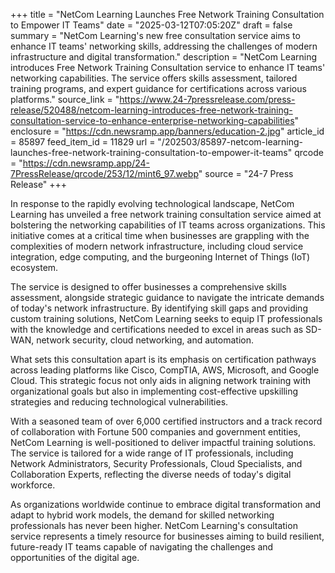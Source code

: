 +++
title = "NetCom Learning Launches Free Network Training Consultation to Empower IT Teams"
date = "2025-03-12T07:05:20Z"
draft = false
summary = "NetCom Learning's new free consultation service aims to enhance IT teams' networking skills, addressing the challenges of modern infrastructure and digital transformation."
description = "NetCom Learning introduces Free Network Training Consultation service to enhance IT teams' networking capabilities. The service offers skills assessment, tailored training programs, and expert guidance for certifications across various platforms."
source_link = "https://www.24-7pressrelease.com/press-release/520488/netcom-learning-introduces-free-network-training-consultation-service-to-enhance-enterprise-networking-capabilities"
enclosure = "https://cdn.newsramp.app/banners/education-2.jpg"
article_id = 85897
feed_item_id = 11829
url = "/202503/85897-netcom-learning-launches-free-network-training-consultation-to-empower-it-teams"
qrcode = "https://cdn.newsramp.app/24-7PressRelease/qrcode/253/12/mint6_97.webp"
source = "24-7 Press Release"
+++

<p>In response to the rapidly evolving technological landscape, NetCom Learning has unveiled a free network training consultation service aimed at bolstering the networking capabilities of IT teams across organizations. This initiative comes at a critical time when businesses are grappling with the complexities of modern network infrastructure, including cloud service integration, edge computing, and the burgeoning Internet of Things (IoT) ecosystem.</p><p>The service is designed to offer businesses a comprehensive skills assessment, alongside strategic guidance to navigate the intricate demands of today's network infrastructure. By identifying skill gaps and providing custom training solutions, NetCom Learning seeks to equip IT professionals with the knowledge and certifications needed to excel in areas such as SD-WAN, network security, cloud networking, and automation.</p><p>What sets this consultation apart is its emphasis on certification pathways across leading platforms like Cisco, CompTIA, AWS, Microsoft, and Google Cloud. This strategic focus not only aids in aligning network training with organizational goals but also in implementing cost-effective upskilling strategies and reducing technological vulnerabilities.</p><p>With a seasoned team of over 6,000 certified instructors and a track record of collaboration with Fortune 500 companies and government entities, NetCom Learning is well-positioned to deliver impactful training solutions. The service is tailored for a wide range of IT professionals, including Network Administrators, Security Professionals, Cloud Specialists, and Collaboration Experts, reflecting the diverse needs of today's digital workforce.</p><p>As organizations worldwide continue to embrace digital transformation and adapt to hybrid work models, the demand for skilled networking professionals has never been higher. NetCom Learning's consultation service represents a timely resource for businesses aiming to build resilient, future-ready IT teams capable of navigating the challenges and opportunities of the digital age.</p>